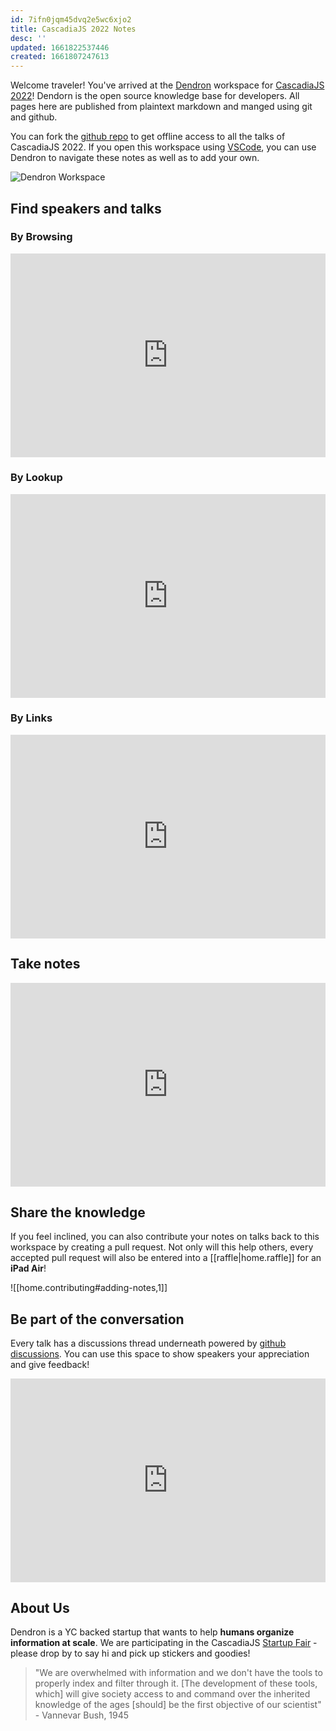 ```yaml
---
id: 7ifn0jqm45dvq2e5wc6xjo2
title: CascadiaJS 2022 Notes
desc: ''
updated: 1661822537446
created: 1661807247613
---
```


Welcome traveler! You've arrived at the [Dendron](https://www.dendron.so/) workspace for [CascadiaJS 2022](https://2022.cascadiajs.com/)! Dendorn is the open source knowledge base for developers. All pages here are published from plaintext markdown and manged using git and github.

You can fork the [github repo](https://github.com/dendronhq/cascadia-js-2022) to get offline access to all the talks of CascadiaJS 2022. 
If you open this workspace using [VSCode](https://code.visualstudio.com/), you can use Dendron to navigate these notes as well as to add your own. 

![Dendron Workspace](https://ik.imagekit.io/fpjzhqpv1/Fullscreen_8_29_22__6_01_PM_-rO3FY3p9.png?ik-sdk-version=javascript-1.4.3&updatedAt=1661821303348)

## Find speakers and talks

### By Browsing

<div style="position: relative; padding-bottom: 64.5933014354067%; height: 0;"><iframe src="https://www.loom.com/embed/14e4312fcc7a4c759eeee24dd99919ad" frameborder="0" webkitallowfullscreen mozallowfullscreen allowfullscreen style="position: absolute; top: 0; left: 0; width: 100%; height: 100%;"></iframe></div>

### By Lookup

<div style="position: relative; padding-bottom: 64.5933014354067%; height: 0;"><iframe src="https://www.loom.com/embed/fa72444c2925431fb3e98971356fa590" frameborder="0" webkitallowfullscreen mozallowfullscreen allowfullscreen style="position: absolute; top: 0; left: 0; width: 100%; height: 100%;"></iframe></div>

### By Links

<div style="position: relative; padding-bottom: 64.5933014354067%; height: 0;"><iframe src="https://www.loom.com/embed/3ec64a9a37874e8b9ac6398a2707c28b" frameborder="0" webkitallowfullscreen mozallowfullscreen allowfullscreen style="position: absolute; top: 0; left: 0; width: 100%; height: 100%;"></iframe></div>

## Take notes

<div style="position: relative; padding-bottom: 64.5933014354067%; height: 0;"><iframe src="https://www.loom.com/embed/2ba14ecbbf9543b8a0866c3aaf55e1fb" frameborder="0" webkitallowfullscreen mozallowfullscreen allowfullscreen style="position: absolute; top: 0; left: 0; width: 100%; height: 100%;"></iframe></div>

## Share the knowledge

If you feel inclined, you can also contribute your notes on talks back to this workspace by creating a pull request. Not only will this help others, every accepted pull request will also be entered into a [[raffle|home.raffle]] for an **iPad Air**!

![[home.contributing#adding-notes,1]]

## Be part of the conversation

Every talk has a discussions thread underneath powered by [github discussions](https://giscus.app/). You can use this space to show speakers your appreciation and give feedback!

<div style="position: relative; padding-bottom: 64.5933014354067%; height: 0;"><iframe src="https://www.loom.com/embed/192095840b604cf8a2e79c78b1899572" frameborder="0" webkitallowfullscreen mozallowfullscreen allowfullscreen style="position: absolute; top: 0; left: 0; width: 100%; height: 100%;"></iframe></div>

## About Us
Dendron is a YC backed startup that wants to help **humans organize information at scale**.  We are participating in the CascadiaJS [Startup Fair](https://2022.cascadiajs.com/conference/startup-fair#dendron) - please drop by to say hi and pick up stickers and goodies!

> "We are overwhelmed with information and we don't have the tools to properly index and filter through it. [The development of these tools, which] will give society access to and command over the inherited knowledge of the ages [should] be the first objective of our scientist" - Vannevar Bush, 1945

